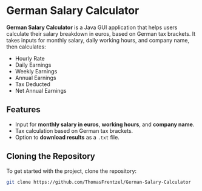 # German Salary Calculator

**German Salary Calculator** is a Java GUI application that helps users calculate their salary breakdown in euros, based on German tax brackets. It takes inputs for monthly salary, daily working hours, and company name, then calculates:

- Hourly Rate
- Daily Earnings
- Weekly Earnings
- Annual Earnings
- Tax Deducted
- Net Annual Earnings

## Features

- Input for **monthly salary in euros**, **working hours**, and **company name**.
- Tax calculation based on German tax brackets.
- Option to **download results** as a `.txt` file.


## Cloning the Repository

To get started with the project, clone the repository:

```bash
git clone https://github.com/ThomasFrentzel/German-Salary-Calculator

